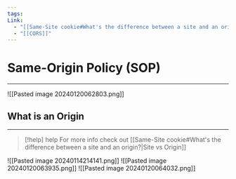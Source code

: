 ```yaml
---
tags: 
Link:
  - "[[Same-Site cookie#What's the difference between a site and an origin?]]"
  - "[[CORS]]"
---
```


# Same-Origin Policy (SOP)
---

![[Pasted image 20240120062803.png]]

## What is an Origin
---

> [!help] help
> For more info check out [[Same-Site cookie#What's the difference between a site and an origin?|Site vs Origin]] 

![[Pasted image 20240114214141.png]]
![[Pasted image 20240120063935.png]]
![[Pasted image 20240120064032.png]]























